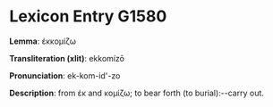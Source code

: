 # Lexicon Entry G1580

**Lemma**: ἐκκομίζω

**Transliteration (xlit)**: ekkomízō

**Pronunciation**: ek-kom-id'-zo

**Description**:
from ἐκ and κομίζω; to bear forth (to burial):--carry out.
